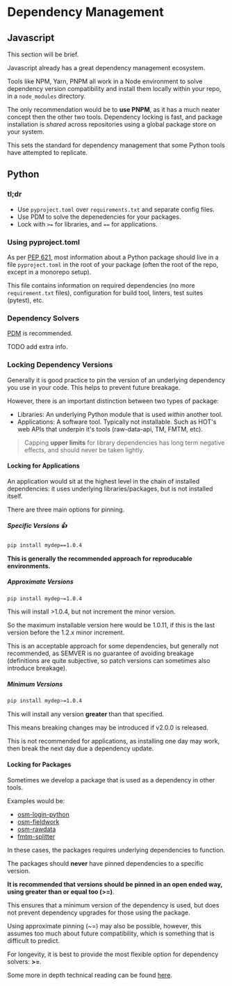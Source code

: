 # Dependency Management

## Javascript

This section will be brief.

Javascript already has a great dependency management ecosystem.

Tools like NPM, Yarn, PNPM all work in a Node environment to
solve dependency version compatibility and install them locally
within your repo, in a `node_modules` directory.

The only recommendation would be to **use PNPM**, as it has a much neater
concept then the other two tools. Dependency locking is fast, and
package installation is _shared_ across repositories using a global
package store on your system.

This sets the standard for dependency management that some Python
tools have attempted to replicate.

## Python

### tl;dr

- Use `pyproject.toml` over `requirements.txt` and separate config files.
- Use PDM to solve the depenedencies for your packages.
- Lock with `>=` for libraries, and `==` for applications.

### Using pyproject.toml

As per [PEP 621](https://peps.python.org/pep-0621/), most information
about a Python package should live in a file `pyproject.toml` in the
root of your package (often the root of the repo, except in a monorepo setup).

This file contains information on required dependencies (no more
`requirement.txt` files), configuration for build tool, linters, test
suites (pytest), etc.

### Dependency Solvers

[PDM](https://pdm-project.org/latest/) is recommended.

TODO add extra info.

### Locking Dependency Versions

Generally it is good practice to pin the version of an underlying
dependency you use in your code. This helps to prevent future breakage.

However, there is an important distinction between two types of package:

- Libraries: An underlying Python module that is used _within_ another tool.
- Applications: A software tool. Typically not installable.
  Such as HOT's web APIs that underpin it's tools
  (raw-data-api, TM, FMTM, etc).

> Capping **upper limits** for library dependencies has long term negative
> effects, and should never be taken lightly.

#### Locking for Applications

An application would sit at the highest level in the chain of installed
dependencies: it uses underlying libraries/packages, but is not installed itself.

There are three main options for pinning.

##### Specific Versions 👍

```bash
pip install mydep==1.0.4
```

**This is generally the recommended approach for reproducable environments.**

##### Approximate Versions

```bash
pip install mydep~=1.0.4
```

This will install >1.0.4, but not increment the minor version.

So the maximum installable version here would be 1.0.11, if this is
the last version before the 1.2.x minor increment.

This is an acceptable approach for some dependencies, but generally not
recommended, as SEMVER is no guarantee of avoiding breakage (definitions are
quite subjective, so patch versions can sometimes also introduce breakage).

##### Minimum Versions

```bash
pip install mydep>=1.0.4
```

This will install any version **greater** than that specified.

This means breaking changes may be introduced if v2.0.0 is released.

This is not recommended for applications, as installing one day may work,
then break the next day due a dependency update.

#### Locking for Packages

Sometimes we develop a package that is used as a dependency in other
tools.

Examples would be:

- [osm-login-python](https://github.com/hotosm/osm-login-python)
- [osm-fieldwork](https://github.com/hotosm/osm-fieldwork)
- [osm-rawdata](https://github.com/hotosm/osm-rawdata)
- [fmtm-splitter](https://github.com/hotosm/fmtm-splitter)

In these cases, the packages requires underlying dependencies to function.

The packages should **never** have pinned dependencies to a specific version.

**It is recommended that versions should be pinned in an open ended way, using
greater than or equal too (>=)**.

This ensures that a minimum version of the dependency is used, but does not
prevent dependency upgrades for those using the package.

Using approximate pinning (~=) may also be possible, however, this assumes
too much about future compatibility, which is something that is difficult to
predict.

For longevity, it is best to provide the most flexible option for dependency
solvers: **>=**.

Some more in depth technical reading can be found
[here](https://iscinumpy.dev/post/bound-version-constraints/#tldr).
